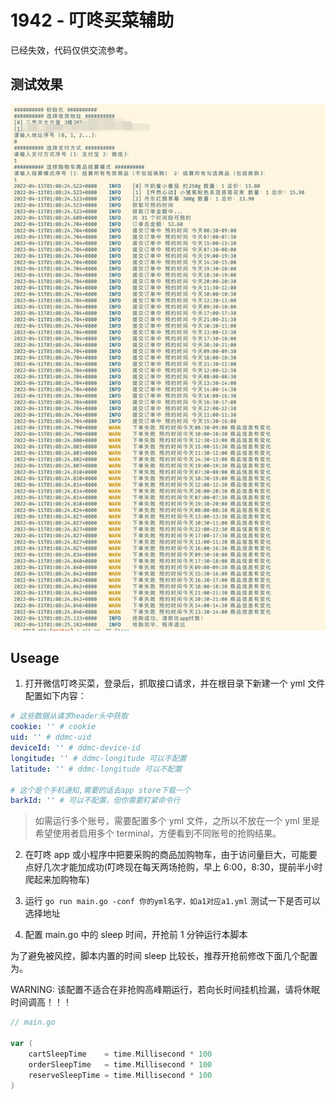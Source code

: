# 1942 - 叮咚买菜辅助

已经失效，代码仅供交流参考。

## 测试效果

![](./docs/console.png)

## Useage

1. 打开微信叮咚买菜，登录后，抓取接口请求，并在根目录下新建一个 yml 文件配置如下内容：

```yml
# 这些数据从请求header头中获取
cookie: '' # cookie
uid: '' # ddmc-uid
deviceId: '' # ddmc-device-id
longitude: '' # ddmc-longitude 可以不配置
latitude: '' # ddmc-longitude 可以不配置

# 这个是个手机通知,需要的话去app store下载一个
barkId: '' # 可以不配置，但你需要盯紧命令行
```

> 如需运行多个账号，需要配置多个 yml 文件，之所以不放在一个 yml 里是希望使用者启用多个 terminal，方便看到不同账号的抢购结果。

2. 在叮咚 app 或小程序中把要采购的商品加购物车，由于访问量巨大，可能要点好几次才能加成功(叮咚现在每天两场抢购，早上 6:00，8:30，提前半小时爬起来加购物车)

3. 运行 `go run main.go -conf 你的yml名字，如a1对应a1.yml` 测试一下是否可以选择地址

4. 配置 main.go 中的 sleep 时间，开抢前 1 分钟运行本脚本

为了避免被风控，脚本内置的时间 sleep 比较长，推荐开抢前修改下面几个配置为。

WARNING: 该配置不适合在非抢购高峰期运行，若向长时间挂机捡漏，请将休眠时间调高！！！

```go
// main.go

var (
	cartSleepTime    = time.Millisecond * 100
	orderSleepTime   = time.Millisecond * 100
	reserveSleepTime = time.Millisecond * 100
)
```
